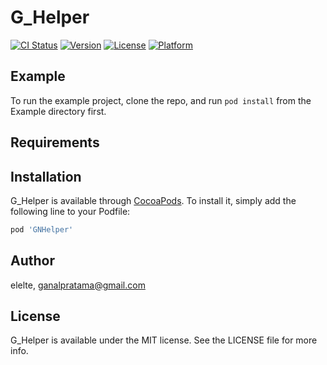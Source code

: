 # G_Helper

[![CI Status](https://img.shields.io/travis/elelte/G_Helper.svg?style=flat)](https://travis-ci.org/elelte/GNHelper)
[![Version](https://img.shields.io/cocoapods/v/G_Helper.svg?style=flat)](https://cocoapods.org/pods/GNHelper)
[![License](https://img.shields.io/cocoapods/l/G_Helper.svg?style=flat)](https://cocoapods.org/pods/GNHelper)
[![Platform](https://img.shields.io/cocoapods/p/G_Helper.svg?style=flat)](https://cocoapods.org/pods/GNHelper)

## Example

To run the example project, clone the repo, and run `pod install` from the Example directory first.

## Requirements

## Installation

G_Helper is available through [CocoaPods](https://cocoapods.org). To install
it, simply add the following line to your Podfile:

```ruby
pod 'GNHelper'
```

## Author

elelte, ganalpratama@gmail.com

## License

G_Helper is available under the MIT license. See the LICENSE file for more info.
